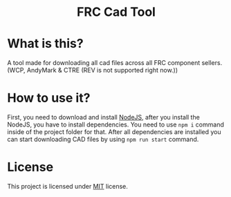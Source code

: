<h1 align="center"> FRC Cad Tool </h1>

# What is this?
A tool made for downloading all cad files across all FRC component sellers. (WCP, AndyMark & CTRE (REV is not supported right now.))

# How to use it?
First, you need to download and install [NodeJS](https://nodejs.org/en/download/),
after you install the NodeJS, you have to install dependencies. You need to use
```npm i``` command inside of the project folder for that. After all dependencies are installed you can start downloading CAD files by using 
```npm run start``` command. 

# License
This project is licensed under [MIT](https://opensource.org/licenses/MIT) license.